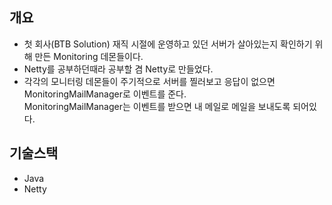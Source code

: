 ## 개요
* 첫 회사(BTB Solution) 재직 시절에 운영하고 있던 서버가 살아있는지 확인하기 위해 만든 Monitoring 데몬들이다.
* Netty를 공부하던때라 공부할 겸 Netty로 만들었다.
* 각각의 모니터링 데몬들이 주기적으로 서버를 찔러보고 응답이 없으면 MonitoringMailManager로 이벤트를 준다.<br/>
  MonitoringMailManager는 이벤트를 받으면 내 메일로 메일을 보내도록 되어있다.

## 기술스택
* Java
* Netty
